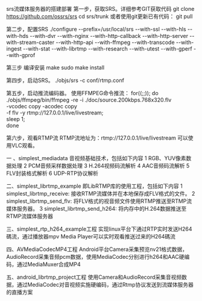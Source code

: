 srs流媒体服务器的搭建部署
第一步，获取SRS。详细参考GIT获取代码
  git clone https://github.com/ossrs/srs cd srs/trunk 
  或者使用git更新已有代码：
  git pull
  
第二步，配置SRS
  ./configure --prefix=/usr/local/srs --with-ssl --with-hls --with-hds --with-dvr --with-nginx --with-http-callback --with-http-server --with-stream-caster --with-http-api --with-ffmpeg --with-transcode --with-ingest --with-stat --with-librtmp --with-research --with-utest --with-gperf --with-gprof 
  
第三步 编译安装
  make
  sudo make install

第四步，启动SRS。
  ./objs/srs -c conf/rtmp.conf

第五步，启动推流编码器。
  使用FFMPEG命令推流：
  for((;;)); do \
    ./objs/ffmpeg/bin/ffmpeg -re -i ./doc/source.200kbps.768x320.flv \
    -vcodec copy -acodec copy \
    -f flv -y rtmp://127.0.0.1/live/livestream; \
    sleep 1; \
done

第六步，观看RTMP流
   RTMP流地址为：rtmp://127.0.0.1/live/livestream 可以使用VLC观看。



一 、simplest_mediadata 音视频基础技术，包括如下内容
   1 RGB、YUV像素数据处理
   2 PCM音频采样数据处理
   3 H.264视频码流解析
   4 AAC音频码流解析
   5 FLV封装格式解析
   6 UDP-RTP协议解析

二、simplest_librtmp_example 即LibRTMP库的使用工程，包括如下内容
   1 simplest_librtmp_receive: 接收RTMP流媒体并在本地保存成FLV格式的文件。
   2 simplest_librtmp_send_flv: 将FLV格式的视音频文件使用RTMP推送至RTMP流媒体服务器。
   3 simplest_librtmp_send_h264: 将内存中的H.264数据推送至RTMP流媒体服务器

三、simplest_rtp_h264_example工程
    实现linux平台下通过RTP实时发送H264碼流，通过播放器mpv Media Player可以实时观看推送过来的H264碼流


四、AVMediaCodecMP4工程
    Android平台Camera采集预览nv21格式数据，AudioRecord采集音频pcm数据，使用MediaCodec分别进行h264和AAC硬编码，通过MediaMuxer合成MP4


五、android_librtmp_project工程 
    使用Camera和AudioRecord采集音视频数据，通过MediaCodec对音视频实施硬编码，通过Rtmp协议发送到流媒体服务器的直播方案
    
